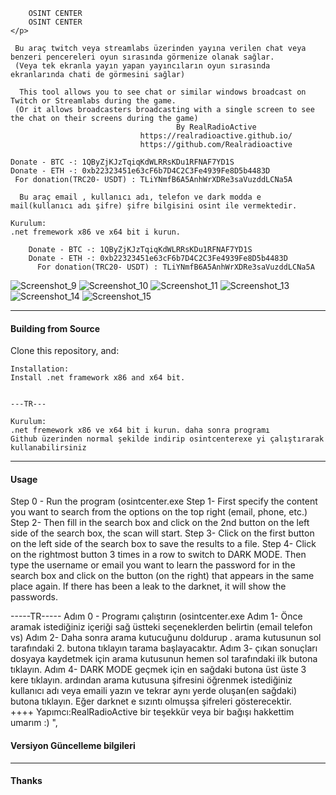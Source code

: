
<p align="center">
    


		OSINT CENTER
  		OSINT CENTER
    </p>

  	 Bu araç twitch veya streamlabs üzerinden yayına verilen chat veya benzeri pencereleri oyun sırasında görmenize olanak sağlar.
  	 (Veya tek ekranla yayın yapan yayıncıların oyun sırasında ekranlarında chati de görmesini sağlar) 
   
 	  This tool allows you to see chat or similar windows broadcast on Twitch or Streamlabs during the game.
  	 (Or it allows broadcasters broadcasting with a single screen to see the chat on their screens during the game)
                                         By RealRadioActive           
                                 https://realradioactive.github.io/ 
                                 https://github.com/Realradioactive
	
	Donate - BTC -: 1QByZjKJzTqiqKdWLRRsKDu1RFNAF7YD1S 
	Donate - ETH -: 0xb22323451e63cF6b7D4C2C3Fe4939Fe8D5b4483D 	
 	 For donation(TRC20- USDT) : TLiYNmfB6A5AnhWrXDRe3saVuzddLCNa5A		
	   
	  Bu araç email , kullanıcı adı, telefon ve dark modda e mail(kullanıcı adı şifre) şifre bilgisini osint ile vermektedir.

	Kurulum:
	.net fremework x86 ve x64 bit i kurun.
		
		Donate - BTC -: 1QByZjKJzTqiqKdWLRRsKDu1RFNAF7YD1S 
		Donate - ETH -: 0xb22323451e63cF6b7D4C2C3Fe4939Fe8D5b4483D 	
    	  For donation(TRC20- USDT) : TLiYNmfB6A5AnhWrXDRe3saVuzddLCNa5A		
</p>




![Screenshot_9](https://github.com/user-attachments/assets/a39647c9-7c8f-44f7-8351-d0aaec6789c0)
![Screenshot_10](https://github.com/user-attachments/assets/08934c31-5684-4589-a3e9-367f85ee3234)
![Screenshot_11](https://github.com/user-attachments/assets/04d2961b-e2bf-4747-93df-ea866febf888)
![Screenshot_13](https://github.com/user-attachments/assets/e7b9614e-e5bc-4778-ac0f-cbd8a740d7f9)
![Screenshot_14](https://github.com/user-attachments/assets/f38bab7c-3e23-40cf-a25a-b2a5e531df2a)
![Screenshot_15](https://github.com/user-attachments/assets/49c0cba9-124b-4503-9940-be39ad497b75)

---

#### Building from Source

Clone this repository, and:
```
Installation:
Install .net framework x86 and x64 bit.


---TR---

Kurulum:
.net fremework x86 ve x64 bit i kurun. daha sonra programı
Github üzerinden normal şekilde indirip osintcenterexe yi çalıştırarak kullanabilirsiniz
```

---

#### Usage
Step 0 - Run the program (osintcenter.exe
Step 1- First specify the content you want to search from the options on the top right (email, phone, etc.)
Step 2- Then fill in the search box and click on the 2nd button on the left side of the search box, the scan will start.
Step 3- Click on the first button on the left side of the search box to save the results to a file.
Step 4- Click on the rightmost button 3 times in a row to switch to DARK MODE. Then type the username or email you want to learn the password for in the search box and click on the button (on the right) that appears in the same place again. If there has been a leak to the darknet, it will show the passwords.



-----TR-----
Adım 0 - Programı çalıştırın (osintcenter.exe
Adım 1- Önce aramak istediğiniz içeriği sağ üstteki seçeneklerden belirtin (email telefon vs) 
Adım 2- Daha sonra arama kutucuğunu doldurup . arama kutusunun sol tarafındaki 2. butona tıklayın tarama başlayacaktır.
Adım 3- çıkan sonuçları dosyaya kaydetmek için arama kutusunun hemen sol tarafındaki ilk butona tıklayın. 
Adım 4- DARK MODE geçmek için en sağdaki butona üst üste 3 kere tıklayın. ardından arama kutusuna şifresini öğrenmek istediğiniz kullanıcı adı veya emaili yazın ve tekrar aynı yerde oluşan(en sağdaki) butona tıklayın. Eğer darknet e sızıntı olmuşsa şifreleri gösterecektir.  
++++ Yapımcı:RealRadioActive bir teşekkür veya bir bağışı hakkettim umarım :) ",
                      
#### Versiyon Güncelleme bilgileri



---

#### Thanks




